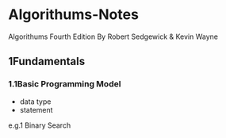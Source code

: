 # Algorithums-Notes
Algorithums Fourth Edition By Robert Sedgewick &amp; Kevin Wayne

## 1Fundamentals
### 1.1Basic Programming Model

- data type
- statement

e.g.1 Binary Search

